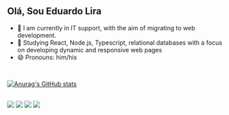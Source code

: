 ## Olá, Sou Eduardo Lira 

- 🔭 I am currently in IT support, with the aim of migrating to web development.
- 🌱 Studying React, Node.js, Typescript, relational databases with a focus on developing dynamic and responsive web pages
- 😄 Pronouns: him/his 
<br>

[![Anurag's GitHub stats](https://github-readme-stats.vercel.app/api?username=Edulira17&show_icons=true&theme=transparent)](https://github.com/anuraghazra/github-readme-stats)


<div style="display: inline_block"><br>
  <img src="https://img.shields.io/badge/JAVA-blue?style=for-the-badge&logo=java&logoColor=black">
  <img src="https://img.shields.io/badge/TypeScript-007ACC?style=for-the-badge&logo=typescript&logoColor=white">
  <img src="https://img.shields.io/badge/Node.js-43853D?style=for-the-badge&logo=node.js&logoColor=white">
  <img src="https://img.shields.io/badge/postgresql-008B8B?style=for-the-badge&logo=postgresql&logoColor=white">
</div>



